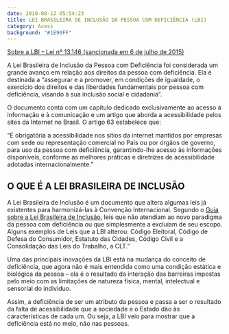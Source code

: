 ```yaml
---
date: 2018-08-12 05:54:23
title: LEI BRASILEIRA DE INCLUSÃO DA PESSOA COM DEFICIÊNCIA (LBI)
category: Acess
background: "#1E90FF"
---
```


[Sobre a LBI – Lei nº 13.146 (sancionada em 6 de julho de 2015)](http://www.planalto.gov.br/ccivil_03/_Ato2015-2018/2015/Lei/L13146.htm)

A Lei Brasileira de Inclusão da Pessoa com Deficiência foi considerada um grande avanço em relação aos direitos da pessoa com deficiência. Ela é destinada a “assegurar e a promover, em condições de igualdade, o exercício dos direitos e das liberdades fundamentais por pessoa com deficiência, visando à sua inclusão social e cidadania”.

O documento conta com um capítulo dedicado exclusivamente ao acesso à informação e à comunicação e um artigo que aborda a acessibilidade pelos sites da Internet no Brasil. O artigo 63 estabelece que:

“É obrigatória a acessibilidade nos sítios da internet mantidos por empresas com sede ou representação comercial no País ou por órgãos de governo, para uso da pessoa com deficiência, garantindo-lhe acesso às informações disponíveis, conforme as melhores práticas e diretrizes de acessibilidade adotadas internacionalmente.”

## O QUE É A LEI BRASILEIRA DE INCLUSÃO

A Lei Brasileira de Inclusão é um documento que altera algumas leis já existentes para harmonizá-las à Convenção Internacional. Segundo o [Guia sobre a Lei Brasileira de Inclusão](https://www.maragabrilli.com.br/wp-content/uploads/2016/03/Guia-sobre-a-LBI-digital.pdf), leis que não atendiam ao novo paradigma da pessoa com deficiência ou que simplesmente a excluíam de seu escopo. Alguns exemplos de Leis que a LBI alterou: Código Eleitoral, Código de Defesa do Consumidor, Estatuto das Cidades, Código Civil e a Consolidação das Leis do Trabalho, a CLT.”

Uma das principais inovações da LBI está na mudança do conceito de deficiência, que agora não é mais entendida como uma condição estática e biológica da pessoa – ela é o resultado da interação das barreiras impostas pelo meio com as limitações de natureza física, mental, intelectual e sensorial do indivíduo.

Assim, a deficiência de ser um atributo da pessoa e passa a ser o resultado da falta de acessibilidade que a sociedade e o Estado dão às características de cada um. Ou seja, a LBI veio para mostrar que a deficiência está no meio, não nas pessoas.